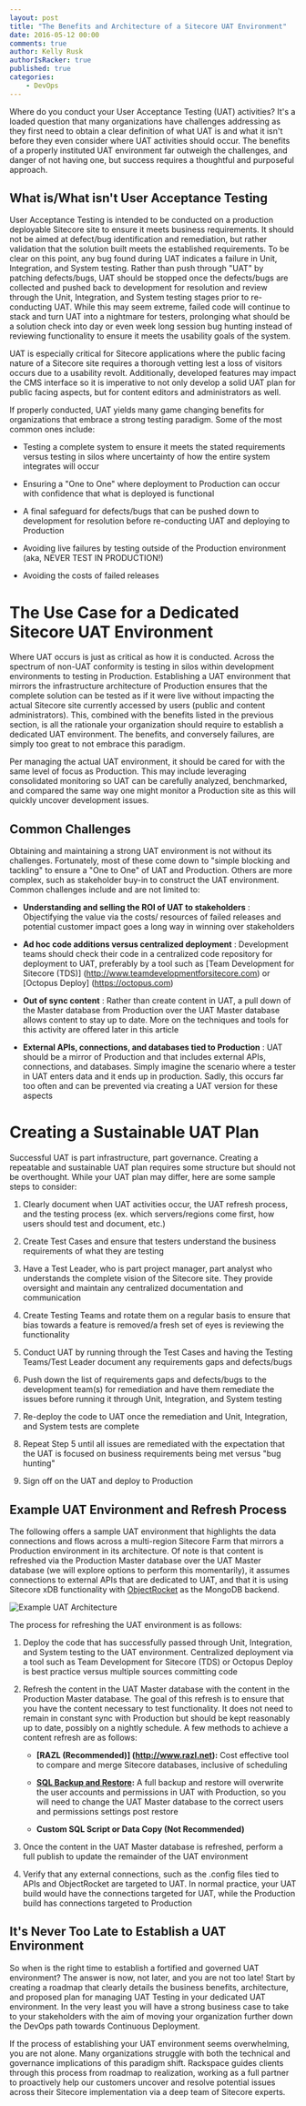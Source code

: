 ```yaml
---
layout: post
title: "The Benefits and Architecture of a Sitecore UAT Environment"
date: 2016-05-12 00:00
comments: true
author: Kelly Rusk
authorIsRacker: true
published: true
categories:
    - DevOps
---
```


Where do you conduct your User Acceptance Testing (UAT) activities? It's a loaded question that many organizations have challenges addressing as they first need to obtain a clear definition of what UAT is and what it isn't before they even consider where UAT activities should occur. The benefits of a properly instituted UAT environment far outweigh the challenges, and danger of not having one, but success requires a thoughtful and purposeful approach.

<!-- more -->

## What is/What isn't User Acceptance Testing

User Acceptance Testing is intended to be conducted on a production deployable Sitecore site to ensure it meets business requirements. It should not be aimed at defect/bug identification and remediation, but rather validation that the solution built meets the established requirements. To be clear on this point, any bug found during UAT indicates a failure in Unit, Integration, and System testing. Rather than push through "UAT" by patching defects/bugs, UAT should be stopped once the defects/bugs are collected and pushed back to development for resolution and review through the Unit, Integration, and System testing stages prior to re-conducting UAT. While this may seem extreme, failed code will continue to stack and turn UAT into a nightmare for testers, prolonging what should be a solution check into day or even week long session bug hunting instead of reviewing functionality to ensure it meets the usability goals of the system.

UAT is especially critical for Sitecore applications where the public facing nature of a Sitecore site requires a thorough vetting lest a loss of visitors occurs due to a usability revolt. Additionally, developed features may impact the CMS interface so it is imperative to not only develop a solid UAT plan for public facing aspects, but for content editors and administrators as well.

If properly conducted, UAT yields many game changing benefits for organizations that embrace a strong testing paradigm. Some of the most common ones include:

* Testing a complete system to ensure it meets the stated requirements versus testing in silos where uncertainty of how the entire system integrates will occur

* Ensuring a "One to One" where deployment to Production can occur with confidence that what is deployed is functional

* A final safeguard for defects/bugs that can be pushed down to development for resolution before re-conducting UAT and deploying to Production

* Avoiding live failures by testing outside of the Production environment (aka, NEVER TEST IN PRODUCTION!)

* Avoiding the costs of failed releases

# The Use Case for a Dedicated Sitecore UAT Environment

Where UAT occurs is just as critical as how it is conducted. Across the spectrum of non-UAT conformity is testing in silos within development environments to testing in Production. Establishing a UAT environment that mirrors the infrastructure architecture of Production ensures that the complete solution can be tested as if it were live without impacting the actual Sitecore site currently accessed by users (public and content administrators). This, combined with the benefits listed in the previous section, is all the rationale your organization should require to establish a dedicated UAT environment. The benefits, and conversely failures, are simply too great to not embrace this paradigm.

Per managing the actual UAT environment, it should be cared for with the same level of focus as Production. This may include leveraging consolidated monitoring so UAT can be carefully analyzed, benchmarked, and compared the same way one might monitor a Production site as this will quickly uncover development issues.

## Common Challenges

Obtaining and maintaining a strong UAT environment is not without its challenges. Fortunately, most of these come down to "simple blocking and tackling" to ensure a "One to One" of UAT and Production. Others are more complex, such as stakeholder buy-in to construct the UAT environment. Common challenges include and are not limited to:

* **Understanding and selling the ROI of UAT to stakeholders** : Objectifying the value via the costs/ resources of failed releases and potential customer impact goes a long way in winning over stakeholders

* **Ad hoc code additions versus centralized deployment** : Development teams should check their code in a centralized code repository for deployment to UAT, preferably by a tool such as [Team Development for Sitecore (TDS)] (http://www.teamdevelopmentforsitecore.com) or [Octopus Deploy] (https://octopus.com)

* **Out of sync content** : Rather than create content in UAT, a pull down of the Master database from Production over the UAT Master database allows content to stay up to date. More on the techniques and tools for this activity are offered later in this article

* **External APIs, connections, and databases tied to Production** : UAT should be a mirror of Production and that includes external APIs, connections, and databases. Simply imagine the scenario where a tester in UAT enters data and it ends up in production. Sadly, this occurs far too often and can be prevented via creating a UAT version for these aspects

# Creating a Sustainable UAT Plan

Successful UAT is part infrastructure, part governance. Creating a repeatable and sustainable UAT plan requires some structure but should not be overthought. While your UAT plan may differ, here are some sample steps to consider:

1. Clearly document when UAT activities occur, the UAT refresh process, and the testing process (ex. which servers/regions come first, how users should test and document, etc.)

2. Create Test Cases and ensure that testers understand the business requirements of what they are testing

3. Have a Test Leader, who is part project manager, part analyst who understands the complete vision of the Sitecore site. They provide oversight and maintain any centralized documentation and communication

4. Create Testing Teams and rotate them on a regular basis to ensure that bias towards a feature is removed/a fresh set of eyes is reviewing the functionality

5. Conduct UAT by running through the Test Cases and having the Testing Teams/Test Leader document any requirements gaps and defects/bugs

6. Push down the list of requirements gaps and defects/bugs to the development team(s) for remediation and have them remediate the issues before running it through Unit, Integration, and System testing

7. Re-deploy the code to UAT once the remediation and Unit, Integration, and System tests are complete

8. Repeat Step 5 until all issues are remediated with the expectation that the UAT is focused on business requirements being met versus "bug hunting"

9. Sign off on the UAT and deploy to Production

## Example UAT Environment and Refresh Process

The following offers a sample UAT environment that highlights the data connections and flows across a multi-region Sitecore Farm that mirrors a Production environment in its architecture. Of note is that content is refreshed via the Production Master database over the UAT Master database (we will explore options to perform this momentarily), it assumes connections to external APIs that are dedicated to UAT, and that it is using Sitecore xDB functionality with [ObjectRocket](http://objectrocket.com/) as the MongoDB backend.

![Example UAT Architecture](../_assets/img/2016-05-12-The-Benefits-and-Architecture-of-a-Sitecore-UAT-Environment/ExampleUATArchitecture.png)

The process for refreshing the UAT environment is as follows:

1. Deploy the code that has successfully passed through Unit, Integration, and System testing to the UAT environment. Centralized deployment via a tool such as Team Development for Sitecore (TDS) or Octopus Deploy is best practice versus multiple sources committing code

2. Refresh the content in the UAT Master database with the content in the Production Master database. The goal of this refresh is to ensure that you have the content necessary to test functionality. It does not need to remain in constant sync with Production but should be kept reasonably up to date, possibly on a nightly schedule. A few methods to achieve a content refresh are as follows:

    * **[RAZL (Recommended)] (http://www.razl.net):**
Cost effective tool to compare and merge Sitecore databases, inclusive of scheduling

    * **[SQL Backup and Restore](https://msdn.microsoft.com/en-us/library/ms190436.aspx):** A full backup and restore will overwrite the user accounts and permissions in UAT with Production, so you will need to change the UAT Master database to the correct users and permissions settings post restore

    * **Custom SQL Script or Data Copy (Not Recommended)**

3. Once the content in the UAT Master database is refreshed, perform a full publish to update the remainder of the UAT environment

4. Verify that any external connections, such as the .config files tied to APIs and ObjectRocket are targeted to UAT. In normal practice, your UAT build would have the connections targeted for UAT, while the Production build has connections targeted to Production

## It's Never Too Late to Establish a UAT Environment

So when is the right time to establish a fortified and governed UAT environment? The answer is now, not later, and you are not too late! Start by creating a roadmap that clearly details the business benefits, architecture, and proposed plan for managing UAT Testing in your dedicated UAT environment. In the very least you will have a strong business case to take to your stakeholders with the aim of moving your organization further down the DevOps path towards Continuous Deployment.

If the process of establishing your UAT environment seems overwhelming, you are not alone. Many organizations struggle with both the technical and governance implications of this paradigm shift. Rackspace guides clients through this process from roadmap to realization, working as a full partner to proactively help our customers uncover and resolve potential issues across their Sitecore implementation via a deep team of Sitecore experts.